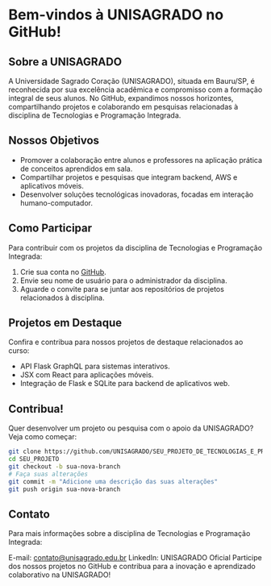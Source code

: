 # Bem-vindos à UNISAGRADO no GitHub!

## Sobre a UNISAGRADO

A Universidade Sagrado Coração (UNISAGRADO), situada em Bauru/SP, é reconhecida por sua excelência acadêmica e compromisso com a formação integral de seus alunos. No GitHub, expandimos nossos horizontes, compartilhando projetos e colaborando em pesquisas relacionadas à disciplina de Tecnologias e Programação Integrada.

## Nossos Objetivos

- Promover a colaboração entre alunos e professores na aplicação prática de conceitos aprendidos em sala.
- Compartilhar projetos e pesquisas que integram backend, AWS e aplicativos móveis.
- Desenvolver soluções tecnológicas inovadoras, focadas em interação humano-computador.

## Como Participar

Para contribuir com os projetos da disciplina de Tecnologias e Programação Integrada:

1. Crie sua conta no [GitHub](https://github.com/).
2. Envie seu nome de usuário para o administrador da disciplina.
3. Aguarde o convite para se juntar aos repositórios de projetos relacionados à disciplina.

## Projetos em Destaque

Confira e contribua para nossos projetos de destaque relacionados ao curso:

- API Flask GraphQL para sistemas interativos.
- JSX com React para aplicações móveis.
- Integração de Flask e SQLite para backend de aplicativos web.

## Contribua!

Quer desenvolver um projeto ou pesquisa com o apoio da UNISAGRADO? Veja como começar:

```bash
git clone https://github.com/UNISAGRADO/SEU_PROJETO_DE_TECNOLOGIAS_E_PROGRAMACAO_INTEGRADA.git
cd SEU_PROJETO
git checkout -b sua-nova-branch
# Faça suas alterações
git commit -m "Adicione uma descrição das suas alterações"
git push origin sua-nova-branch
```
## Contato
Para mais informações sobre a disciplina de Tecnologias e Programação Integrada:

E-mail: contato@unisagrado.edu.br
LinkedIn: UNISAGRADO Oficial
Participe dos nossos projetos no GitHub e contribua para a inovação e aprendizado colaborativo na UNISAGRADO!
